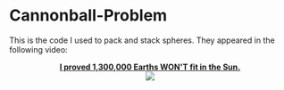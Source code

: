 # Cannonball-Problem

This is the code I used to pack and stack spheres. They appeared in the following video:

<p align="center">
    <a href="https://youtu.be/Ga0TKrylnXY">
        <b>I proved 1,300,000 Earths WON'T fit in the Sun.</b></br>
        <img src="https://img.youtube.com/vi/Ga0TKrylnXY/mqdefault.jpg">
    </a>
</p>
